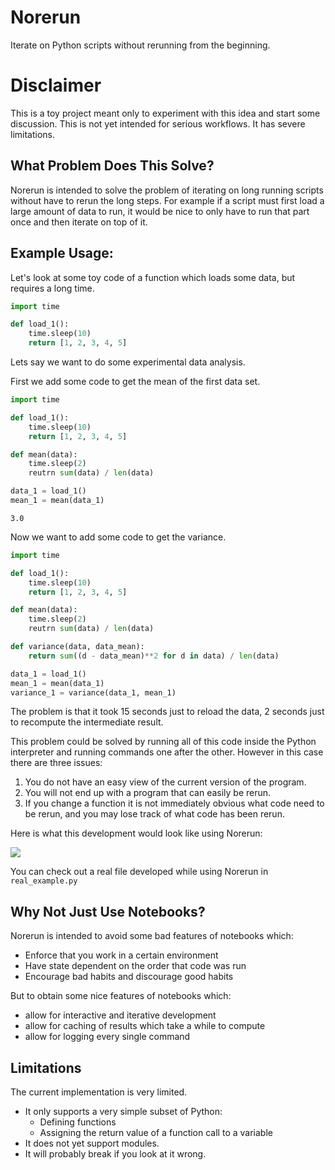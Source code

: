 # Norerun

Iterate on Python scripts without rerunning from the beginning.

# Disclaimer

This is a toy project meant only to experiment with this idea and start some
discussion.  This is not yet intended for serious workflows.  It has severe
limitations.

## What Problem Does This Solve?

Norerun is intended to solve the problem of iterating on long running scripts without
have to rerun the long steps.  For example if a script must first load a large amount
of data to run, it would be nice to only have to run that part once and then iterate
on top of it.

## Example Usage:

Let's look at some toy code of a function which loads some data, but requires
a long time.

```python
import time

def load_1():
    time.sleep(10)
    return [1, 2, 3, 4, 5]
```

Lets say we want to do some experimental data analysis.

First we add some code to get the mean of the first data set.

```python
import time

def load_1():
    time.sleep(10)
    return [1, 2, 3, 4, 5]

def mean(data):
    time.sleep(2)
    reutrn sum(data) / len(data)

data_1 = load_1()
mean_1 = mean(data_1)
```
```
3.0
```

Now we want to add some code to get the variance.

```python
import time

def load_1():
    time.sleep(10)
    return [1, 2, 3, 4, 5]

def mean(data):
    time.sleep(2)
    reutrn sum(data) / len(data)

def variance(data, data_mean):
    return sum((d - data_mean)**2 for d in data) / len(data)

data_1 = load_1()
mean_1 = mean(data_1)
variance_1 = variance(data_1, mean_1)
```

The problem is that it took 15 seconds just to reload the data, 2 seconds just
to recompute the intermediate result.

This problem could be solved by running all of this code inside the Python
interpreter and running commands one after the other.  However in this case
there are three issues:
1. You do not have an easy view of the current version of the program.
2. You will not end up with a program that can easily be rerun.
3. If you change a function it is not immediately obvious what code need to be rerun, and
you may lose track of what code has been rerun.

Here is what this development would look like using Norerun:

![](examples/example.gif)

You can check out a real file developed while using Norerun in
`real_example.py`

## Why Not Just Use Notebooks?

Norerun is intended to avoid some bad features of notebooks which:
* Enforce that you work in a certain environment
* Have state dependent on the order that code was run
* Encourage bad habits and discourage good habits

But to obtain some nice features of notebooks which:
* allow for interactive and iterative development
* allow for caching of results which take a while to compute
* allow for logging every single command

## Limitations

The current implementation is very limited.

* It only supports a very simple subset of Python:
    * Defining functions
    * Assigning the return value of a function call to a variable
* It does not yet support modules.
* It will probably break if you look at it wrong.
